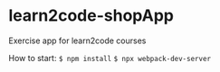 # learn2code-shopApp
Exercise app for learn2code courses

How to start:
`$ npm install`
`$ npx webpack-dev-server`
